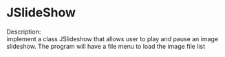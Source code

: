 #  JSlideShow 


Description:	
 implement a class JSlideshow that allows user to 
play and pause an image slideshow.
 The program will have a file menu to load the image file list 


